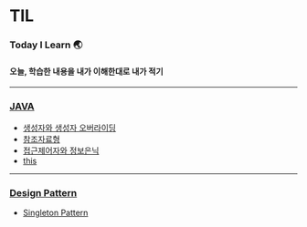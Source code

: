 # TIL
### Today I Learn 🌏
#### 오늘, 학습한 내용을 내가 이해한대로 내가 적기   
--------------   

### [JAVA](https://github.com/6161990/TIL/tree/main/Java)   
* [생성자와 생성자 오버라이딩](https://github.com/6161990/TIL/blob/main/Java/constructor(overroding).md)
* [참조자료형](https://github.com/6161990/TIL/blob/main/Java/reference.md)
* [접근제어자와 정보은닉](https://github.com/6161990/TIL/blob/main/Java/information%20hiding.md)
* [this](https://github.com/6161990/TIL/blob/main/Java/this.md)

--------------   

### [Design Pattern](https://github.com/6161990/TIL/tree/main/DesignPattern)   
* [Singleton Pattern](https://github.com/6161990/TIL/blob/main/DesignPattern/singleton%20Pattern)
